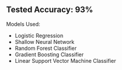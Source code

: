 ## Tested Accuracy: 93%

Models Used:
  - Logistic Regression
  - Shallow Neural Network
  - Random Forest Classifier
  - Gradient Boosting Classifier
  - Linear Support Vector Machine Classifier
